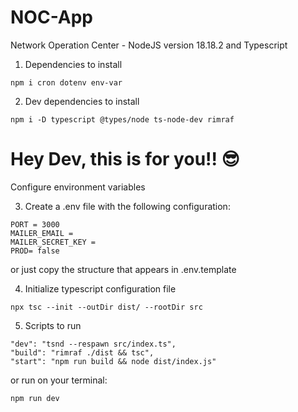 # NOC-App

Network Operation Center - NodeJS version 18.18.2 and Typescript

1. Dependencies to install

```
npm i cron dotenv env-var
```

2. Dev dependencies to install

```
npm i -D typescript @types/node ts-node-dev rimraf
```

# Hey Dev, this is for you!! 😎

Configure environment variables

3. Create a .env file with the following configuration:

```
PORT = 3000
MAILER_EMAIL =
MAILER_SECRET_KEY =
PROD= false
```

or just copy the structure that appears in .env.template

4. Initialize typescript configuration file

```
npx tsc --init --outDir dist/ --rootDir src
```

5. Scripts to run

```
"dev": "tsnd --respawn src/index.ts",
"build": "rimraf ./dist && tsc",
"start": "npm run build && node dist/index.js"
```

or run on your terminal:

```
npm run dev
```
